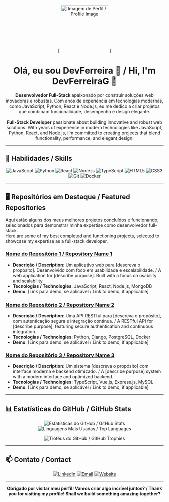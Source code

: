 <p align="center">
[  <img src="https://avatars.githubusercontent.com/u/196907994?v=4" alt="Imagem de Perfil / Profile Image" width="150" height="150">
]</p>

<h1 align="center">Olá, eu sou DevFerreira 👋 / Hi, I'm DevFerreiraG 👋</h1>

<p align="center">
  <strong>Desenvolvedor Full-Stack </strong> apaixonado por construir soluções web inovadoras e robustas. Com anos de experiência em tecnologias modernas, como JavaScript, Python, React e Node.js, eu me dedico a criar projetos que combinam funcionalidade, desempenho e design elegante.
  <br><br>
  <strong> Full-Stack Developer</strong> passionate about building innovative and robust web solutions. With years of experience in modern technologies like JavaScript, Python, React, and Node.js, I’m committed to creating projects that blend functionality, performance, and elegant design.
</p>

---

## 🚀 Habilidades / Skills

<p align="center">
  <img src="https://img.shields.io/badge/-JavaScript-F7DF1E?&style=flat&logo=JavaScript&logoColor=black" alt="JavaScript">
  <img src="https://img.shields.io/badge/-Python-3776AB?&style=flat&logo=Python&logoColor=white" alt="Python">
  <img src="https://img.shields.io/badge/-React-61DAFB?&style=flat&logo=React&logoColor=black" alt="React">
  <img src="https://img.shields.io/badge/-Node.js-339933?&style=flat&logo=Node.js&logoColor=white" alt="Node.js">
  <img src="https://img.shields.io/badge/-TypeScript-3178C6?&style=flat&logo=TypeScript&logoColor=white" alt="TypeScript">
  <img src="https://img.shields.io/badge/-HTML5-E34F26?&style=flat&logo=HTML5&logoColor=white" alt="HTML5">
  <img src="https://img.shields.io/badge/-CSS3-1572B6?&style=flat&logo=CSS3&logoColor=white" alt="CSS3">
  <img src="https://img.shields.io/badge/-Git-F05032?&style=flat&logo=Git&logoColor=white" alt="Git">
  <img src="https://img.shields.io/badge/-Docker-2496ED?&style=flat&logo=Docker&logoColor=white" alt="Docker">
</p>

---

## 🖥️ Repositórios em Destaque / Featured Repositories

<p align="left">
Aqui estão alguns dos meus melhores projetos concluídos e funcionando, selecionados para demonstrar minha expertise como desenvolvedor full-stack.
<br>
Here are some of my best completed and functioning projects, selected to showcase my expertise as a full-stack developer.
</p>

### [Nome do Repositório 1 / Repository Name 1](https://github.com/FuturoDevJunior/repository1)
- **Descrição / Description**: Um aplicativo web para [descreva o propósito]. Desenvolvido com foco em usabilidade e escalabilidade. / A web application for [describe purpose]. Built with a focus on usability and scalability.
- **Tecnologias / Technologies**: JavaScript, React, Node.js, MongoDB
- **Demo**: [Link para demo, se aplicável / Link to demo, if applicable]

### [Nome do Repositório 2 / Repository Name 2](https://github.com/FuturoDevJunior/repository2)
- **Descrição / Description**: Uma API RESTful para [descreva o propósito], com autenticação segura e integração contínua. / A RESTful API for [describe purpose], featuring secure authentication and continuous integration.
- **Tecnologias / Technologies**: Python, Django, PostgreSQL, Docker
- **Demo**: [Link para demo, se aplicável / Link to demo, if applicable]

### [Nome do Repositório 3 / Repository Name 3](https://github.com/FuturoDevJunior/repository3)
- **Descrição / Description**: Um sistema [descreva o propósito] com interface moderna e backend otimizado. / A [describe purpose] system with a modern interface and optimized backend.
- **Tecnologias / Technologies**: TypeScript, Vue.js, Express.js, MySQL
- **Demo**: [Link para demo, se aplicável / Link to demo, if applicable]

---

## 📊 Estatísticas do GitHub / GitHub Stats

<p align="center">
  <img src="https://github-readme-stats.vercel.app/api?username=FuturoDevJunior&show_icons=true&theme=dark&hide_border=true" alt="Estatísticas do GitHub / GitHub Stats">
  <img src="https://github-readme-stats.vercel.app/api/top-langs/?username=FuturoDevJunior&layout=compact&theme=dark&hide_border=true" alt="Linguagens Mais Usadas / Top Languages">
</p>

<p align="center">
  <img src="https://github-profile-trophy.vercel.app/?username=FuturoDevJunior&theme=onedark&no-frame=true" alt="Troféus do GitHub / GitHub Trophies">
</p>

---

## 📫 Contato / Contact

<p align="center">
  <a href="https://www.linkedin.com/in/DevFerreiraG"><img src="https://img.shields.io/badge/-LinkedIn-0A66C2?&style=flat&logo=LinkedIn&logoColor=white" alt="LinkedIn"></a>
  <a href="mailto:contato.devferreirag@gmail.com"><img src="https://img.shields.io/badge/-Email-D14836?&style=flat&logo=Gmail&logoColor=white" alt="Email"></a>
  <a href="https://github.com/FuturoDevJunior"><img src="https://img.shields.io/badge/-Website-4285F4?&style=flat&logo=Google-Chrome&logoColor=white" alt="Website"></a>
</p>

---

<p align="center">
  <strong>Obrigado por visitar meu perfil! Vamos criar algo incrível juntos? / Thank you for visiting my profile! Shall we build something amazing together?</strong>
</p>
